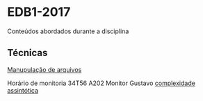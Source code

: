# EDB1-2017
Conteúdos abordados durante a disciplina


## Técnicas

[Manupulação de arquivos](https://github.com/renatopsc/EDB1-2017/blob/master/Materiais/Arquivos-Texto-CPP.pdf) 

Horário de monitoria
34T56 A202 Monitor Gustavo
[complexidade assintótica](https://pt.stackoverflow.com/questions/33319/o-que-%C3%A9-a-complexidade-de-um-algoritmo)
